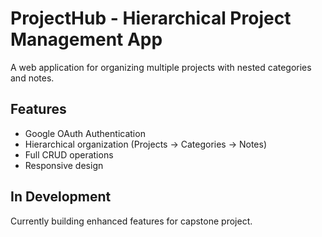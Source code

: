 # ProjectHub - Hierarchical Project Management App

A web application for organizing multiple projects with nested categories and notes.

## Features
- Google OAuth Authentication
- Hierarchical organization (Projects → Categories → Notes)
- Full CRUD operations
- Responsive design

## In Development
Currently building enhanced features for capstone project.
